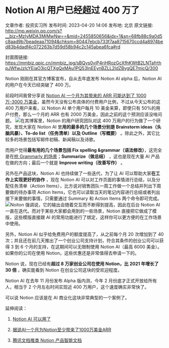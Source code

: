 # Notion AI 用户已经超过 400 万了

文章作者: 投资实习所
发布时间: 2023-04-20 14:06
发布地: 北京
原文链接: http://mp.weixin.qq.com/s?__biz=MzIyMDA3MjMwNw==&mid=2455850656&idx=1&sn=68fb88c9a0d5c8aad9b7beadeaa71094&chksm=80447ebcb733f7aa8715670ccd4a8974bed83b4dadf4c072263b7d59d58b94c2c145abea6fca#rd

封面图链接: https://mmbiz.qpic.cn/mmbiz_jpg/sBQys0vjP4rjHRozGcXfhKWtB2LNTafrthpJWfwJzlcYEiaO3icQTXgQxMAu1PQ53InEEynBZLL2IdZBvgQE7micQ/300

Notion 刚刚在其官方博客宣布，自从去年底发布 Notion AI alpha 后，Notion AI 的用户在今天已经突破了 400 万。

前段时间我曾分享说 [Notion AI 一个月为其带来的 ARR 可能达到了 1000 万-3000
万美金](http://mp.weixin.qq.com/s?__biz=MzIyMDA3MjMwNw==&mid=2455850548&idx=1&sn=42bdb77751b36e981cda2e08677d7df2&chksm=80447e28b733f73eddd1cbdab64583a0a971fffb5ca5296f74dc9f9a9a71bc6bbcead41ceb61&scene=21#wechat_redirect)，虽然今天没有公布具体的付费用户比例，不过从今天公布的这
400 万用户来看，以 Notion AI 单个用户每月 10 美金来算，即使只有 50%的用户付费，那么一个月的 ARR 也有 2000
万美金，因此之前的这个预测应该没啥问题。
![](https://mmbiz.qpic.cn/mmbiz_jpg/sBQys0vjP4rjHRozGcXfhKWtB2LNTafrqibMdd7k6IEOVvtHJiaUySzPI36KyCNrpXCrQiamSW37ic7skynVWBMpPQ/640?wx_fmt=jpeg)在其博客里，Notion
的用户研究团队对这 400 万用户的行为做了一个研究，发现大家在 Notion AI 里**用的最多的几个场景分别是 Brainstorm
ideas（头脑风暴）、To-do list（任务清单）以及 Outline（写概要）** 。除此之外，其它比较多的场景包括写邮件初稿、新闻稿以及诗歌。

而用户觉得**最有用的几个场景包括 Fix spelling &grammar（语法修改）**，这完全是在[抢 Grammarly
的场景](http://mp.weixin.qq.com/s?__biz=MzIyMDA3MjMwNw==&mid=2455849638&idx=1&sn=66fa3e483c84459d22299e62d68cd125&chksm=80447abab733f3ac6da24d648f16580ab2aa6987f8310f79d4df9e4b183a4102c5ce2c8a79d4&scene=21#wechat_redirect)；**Summarize（做总结）**
，这也是现在大量 AI 产品在做的方向；最后一个就是 **Improve writing（改善写作）** 。

另外在产品这块，Notion AI 也持续做了一些迭代，为了让 AI 可以帮助大家**在工作上实现更好的协作** ，现在 Notion AI
可以对工作页面的事情进行总结，以及分配任务清单（Action Items），比方说对销售团队一周工作做一个总结并列出下周要做的待办事项 Action
Items，它也可以读取当天的笔记内容进行总结或者列出接下来要做的事情，只需要通过 Summary 和 Action Items
两个命令即可完成。![](https://mmbiz.qpic.cn/mmbiz_jpg/sBQys0vjP4rjHRozGcXfhKWtB2LNTafrK451CAerC6xYJmOoJQ2d5dTaxfeCUH6AQ7lGic1IoSlClef4X1JIzog/640?wx_fmt=jpeg)Noiton
强调说，它的输出会随着交互而不断得到提高，因此在后台 Notion AI 一直在迭代。而对于某些大家都会用到的一些场景，Notion
直接把它做成了模版，这些模版直接跟 AI 的常用功能进行了绑定，这样你可以更方便的在工作场景中使用。

另外，Notion AI 似乎给免费用户的额度提高了，从之前每个月 20 次增加到了 40
次；并且还在前几天推出了一个创业公司支持计划，符合其条件的创业公司可以获得 3 到 6 个月的支持，在这期间可以无限制使用 Notion AI（最高
6000 美金）。如果你的公司在使用 Notion，这些优惠还是非常值得去申请一下的。

Notion 说，现在已经有**超过 8 万家创业公司在使用 Notion，比 2021 年增长了 30 倍** ，确实能看到 Notion
在创业公司这块的受欢迎程度。

Notion AI 在去年 11 月份发布 Alpha 版内测，今年 2 月份底才正式开放给所有人，相当于 2 个月左右时间实现近 400
万用户，这个速度确实非常快了。

可以说 Notion 应该是在 AI 商业化这块非常典型的一个案例了。

延伸阅读：

  1. [Notion AI 可以用了](http://mp.weixin.qq.com/s?__biz=MzIyMDA3MjMwNw==&mid=2455850419&idx=1&sn=ead809f2808afe0c2dadc37a728276de&chksm=80447dafb733f4b91578ea9d50681ccd4bad42ea22f32374105b0505bc81ae41df221a05ef6a&scene=21#wechat_redirect)

  2. [据说AI一个月为Notion至少带来了1000万美金ARR](http://mp.weixin.qq.com/s?__biz=MzIyMDA3MjMwNw==&mid=2455850548&idx=1&sn=42bdb77751b36e981cda2e08677d7df2&chksm=80447e28b733f73eddd1cbdab64583a0a971fffb5ca5296f74dc9f9a9a71bc6bbcead41ceb61&scene=21#wechat_redirect)

  3. [腾讯文档推类 Notion 产品智能文档](http://mp.weixin.qq.com/s?__biz=MzIyMDA3MjMwNw==&mid=2455850641&idx=1&sn=67936df425449f9ebdc0b508cb634a7c&chksm=80447e8db733f79be60d6644e6291e68005f1272d50576eecaef9faa86da40dc8ae6e90b8b7d&scene=21#wechat_redirect)

